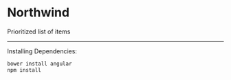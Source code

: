 # Northwind
Prioritized list of items

 - - -

Installing Dependencies:
```bash
bower install angular
npm install
```

